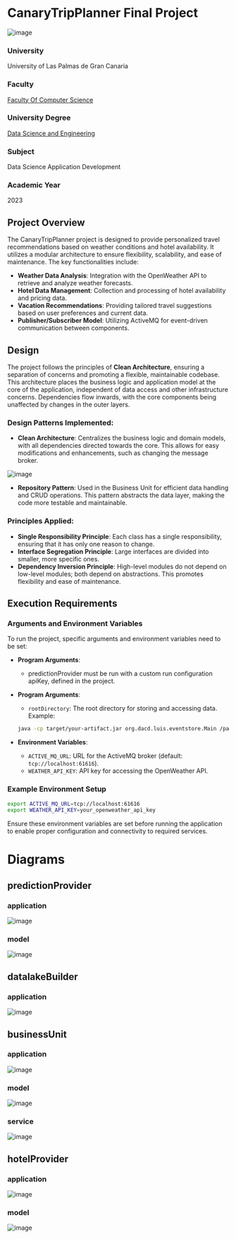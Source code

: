 # CanaryTripPlanner Final Project
![image](https://github.com/luis-guillen/Final-Project/assets/129759843/1ac975de-824c-4512-89e6-d7abc07d9ca2)


### University
University of Las Palmas de Gran Canaria

### Faculty
[Faculty Of Computer Science](https://www.eii.ulpgc.es/es)

### University Degree
[Data Science and Engineering](https://www.eii.ulpgc.es/es/formacion/Grado-en-Ciencia-e-Ingenieria-de-Datos)

### Subject
Data Science Application Development

### Academic Year
2023

## Project Overview

The CanaryTripPlanner project is designed to provide personalized travel recommendations based on weather conditions and hotel availability. It utilizes a modular architecture to ensure flexibility, scalability, and ease of maintenance. The key functionalities include:

- **Weather Data Analysis**: Integration with the OpenWeather API to retrieve and analyze weather forecasts.
- **Hotel Data Management**: Collection and processing of hotel availability and pricing data.
- **Vacation Recommendations**: Providing tailored travel suggestions based on user preferences and current data.
- **Publisher/Subscriber Model**: Utilizing ActiveMQ for event-driven communication between components.

## Design

The project follows the principles of **Clean Architecture**, ensuring a separation of concerns and promoting a flexible, maintainable codebase. This architecture places the business logic and application model at the core of the application, independent of data access and other infrastructure concerns. Dependencies flow inwards, with the core components being unaffected by changes in the outer layers.

### Design Patterns Implemented:

- **Clean Architecture**: Centralizes the business logic and domain models, with all dependencies directed towards the core. This allows for easy modifications and enhancements, such as changing the message broker.
  
![image](https://github.com/luis-guillen/Final-Project/assets/129759843/445095c0-887b-4abb-ba40-2b2619900dd1)

- **Repository Pattern**: Used in the Business Unit for efficient data handling and CRUD operations. This pattern abstracts the data layer, making the code more testable and maintainable.

### Principles Applied:

- **Single Responsibility Principle**: Each class has a single responsibility, ensuring that it has only one reason to change.
- **Interface Segregation Principle**: Large interfaces are divided into smaller, more specific ones.
- **Dependency Inversion Principle**: High-level modules do not depend on low-level modules; both depend on abstractions. This promotes flexibility and ease of maintenance.

## Execution Requirements

### Arguments and Environment Variables

To run the project, specific arguments and environment variables need to be set:
- **Program Arguments**: 
  - predictionProvider must be run with a custom run configuration apiKey, defined in the project.
- **Program Arguments**: 
  - `rootDirectory`: The root directory for storing and accessing data.
  Example:
  ```sh
  java -cp target/your-artifact.jar org.dacd.luis.eventstore.Main /path/to/rootDirectory
  ```

- **Environment Variables**:
  - `ACTIVE_MQ_URL`: URL for the ActiveMQ broker (default: `tcp://localhost:61616`).
  - `WEATHER_API_KEY`: API key for accessing the OpenWeather API.
  
### Example Environment Setup

```sh
export ACTIVE_MQ_URL=tcp://localhost:61616
export WEATHER_API_KEY=your_openweather_api_key
```

Ensure these environment variables are set before running the application to enable proper configuration and connectivity to required services.

# Diagrams
## predictionProvider

### application
![image](https://github.com/luis-guillen/Final-Project/assets/129759843/91025edd-4b96-4391-9b9e-518bf1943442)

### model
![image](https://github.com/luis-guillen/Final-Project/assets/129759843/c6d681f7-bc22-428e-9ec7-f2e3fbfbf86e)



## datalakeBuilder

### application
![image](https://github.com/luis-guillen/Final-Project/assets/129759843/944b43cf-f7de-40ec-9b18-e33c6e00d593)


## businessUnit

### application
![image](https://github.com/luis-guillen/Final-Project/assets/129759843/7cf9993a-55dc-4413-a355-5762754a7c91)

### model
![image](https://github.com/luis-guillen/Final-Project/assets/129759843/7a5786e4-dc68-4e28-9cfc-05fc7a0711ce)

### service
![image](https://github.com/luis-guillen/Final-Project/assets/129759843/d18bd549-b6bb-49e6-8fc9-8e6fd8bfb076)


## hotelProvider

### application
![image](https://github.com/luis-guillen/Final-Project/assets/129759843/adfd1121-28c4-4226-96aa-b9bb3441726c)

### model
![image](https://github.com/luis-guillen/Final-Project/assets/129759843/f37ce320-f455-4e90-8606-102cd32cbc01)


